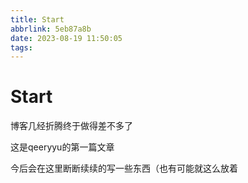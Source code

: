```yaml
---
title: Start
abbrlink: 5eb87a8b
date: 2023-08-19 11:50:05
tags:
---
```


# Start



博客几经折腾终于做得差不多了

这是qeeryyu的第一篇文章

今后会在这里断断续续的写一些东西（也有可能就这么放着

